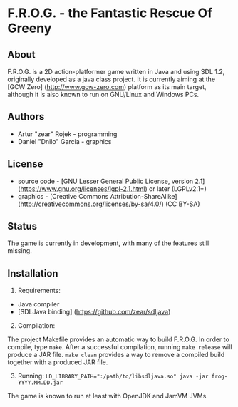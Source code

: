 F.R.O.G. - the Fantastic Rescue Of Greeny
=========================================

About
-----
F.R.O.G. is a 2D action-platformer game written in Java and using SDL 1.2, originally developed as a java class project.
It is currently aiming at the [GCW Zero] (http://www.gcw-zero.com) platform as its main target, although it is also known to run on GNU/Linux and Windows PCs.

Authors
-------
* Artur "zear" Rojek	- programming
* Daniel "Dnilo" Garcia	- graphics

License
-------
* source code	- [GNU Lesser General Public License, version 2.1] (https://www.gnu.org/licenses/lgpl-2.1.html) or later (LGPLv2.1+)
* graphics	- [Creative Commons Attribution-ShareAlike] (http://creativecommons.org/licenses/by-sa/4.0/) (CC BY-SA)

Status
------
The game is currently in development, with many of the features still missing.

Installation
------------

1. Requirements:
* Java compiler
* [SDLJava binding] (https://github.com/zear/sdljava)

2. Compilation:

The project Makefile provides an automatic way to build F.R.O.G.
In order to compile, type `make`.
After a successful compilation, running `make release` will produce a JAR file.
`make clean` provides a way to remove a compiled build together with a produced JAR file.

3. Running:
`LD_LIBRARY_PATH=":/path/to/libsdljava.so" java -jar frog-YYYY.MM.DD.jar`

The game is known to run at least with OpenJDK and JamVM JVMs.
